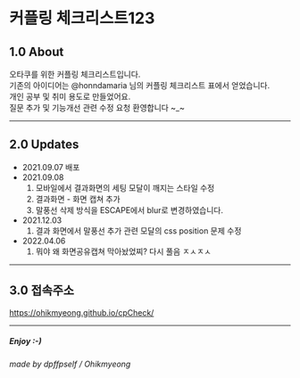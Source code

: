 커플링 체크리스트123
===  

## 1.0 About
오타쿠를 위한 커플링 체크리스트입니다.   
기존의 아이디어는 @honndamaria 님의 커플링 체크리스트 표에서 얻었습니다.   
개인 공부 및 취미 용도로 만들었어요.   
질문 추가 및 기능개선 관련 수정 요청 환영합니다 ~_~

***
## 2.0 Updates
* 2021.09.07 배포
* 2021.09.08 
    1. 모바일에서 결과화면의 세팅 모달이 깨지는 스타일 수정
    2. 결과화면 - 화면 캡쳐 추가
    3. 말풍선 삭제 방식을 ESCAPE에서 blur로 변경하였습니다.
* 2021.12.03
    1. 결과 화면에서 말풍선 추가 관련 모달의 css position 문제 수정
* 2022.04.06
    1. 뭐야 왜 화면공유캡쳐 막아놨었찌? 다시 풀음 ㅈㅅㅈㅅ

***
## 3.0 접속주소
https://ohikmyeong.github.io/cpCheck/


***
##### Enjoy :-)
###### made by dpffpself / Ohikmyeong 
